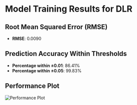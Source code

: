 # Model Training Results for DLR

## Root Mean Squared Error (RMSE)
- **RMSE**: 0.0090

## Prediction Accuracy Within Thresholds
- **Percentage within ±0.01**: 86.41%
- **Percentage within ±0.05**: 99.83%

## Performance Plot
![Performance Plot](../imgs/DLR.png)
